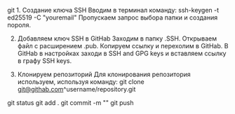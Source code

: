git 1. Создание ключа SSH
Вводим в терминал команду: ssh-keygen -t ed25519 -C "youremail"
Пропускаем запрос выбора папки и создания пороля.

2. Добавляем ключ SSH в GitHab
Заходим в папку .SSH. Открываем файл с расширением .pub.
Копируем ссылку и перехолим в GitHab.
В GitHab в настройках заходи в SSH and GPG keys и вставляем ссылку в графу SSH keys.

3. Клонируем репозиторий
Для клонирования репозитория используем, используя команду: git clone git@githab.com^username/repository.git 

git status
git add .
git commit -m ""
git push